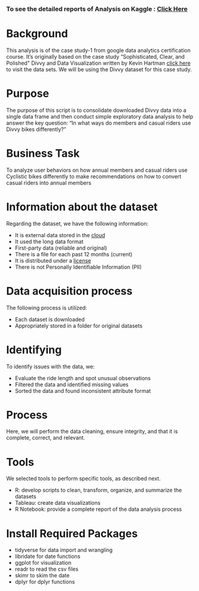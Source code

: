 ### To see the detailed reports of Analysis on Kaggle : [Click Here](https://www.kaggle.com/harshgoyal827/google-data-analytics-certification-project)

# Background

This analysis is of the case study-1 from google data analytics certification course. It’s originally based on the case study “Sophisticated, Clear, and Polished" Divvy and Data Visualization written by Kevin Hartman [click here](http://https://http://divvy-tripdata.s3.amazonaws.com/index.html) to visit the data sets. We will be using the Divvy dataset for this case study.

# Purpose

The purpose of this script is to consolidate downloaded Divvy data into a single data frame and then conduct simple exploratory data analysis to help answer the key question: “In what ways do members and casual riders use Divvy bikes differently?”

# Business Task

To analyze user behaviors on how annual members and casual riders use Cyclistic bikes differently to make recommendations on how to convert casual riders into annual members

# Information about the dataset

Regarding the dataset, we have the following information:

* It is external data stored in the [cloud](http://https://http://divvy-tripdata.s3.amazonaws.com/index.html)
* It used the long data format
* First-party data (reliable and original)
* There is a file for each past 12 months (current)
* It is distributed under a [license](https://ride.divvybikes.com/data-license-agreement)
* There is not Personally Identifiable Information (PII)

# Data acquisition process

The following process is utilized:

* Each dataset is downloaded
* Appropriately stored in a folder for original datasets

# Identifying

To identify issues with the data, we:

* Evaluate the ride length and spot unusual observations
* Filtered the data and identified missing values
* Sorted the data and found inconsistent attribute format

# Process

Here, we will perform the data cleaning, ensure integrity, and that it is complete, correct, and relevant.

# Tools

We selected tools to perform specific tools, as described next.

* R: develop scripts to clean, transform, organize, and summarize the datasets
* Tableau: create data visualizations
* R Notebook: provide a complete report of the data analysis process

# Install Required Packages

* tidyverse for data import and wrangling
* libridate for date functions
* ggplot for visualization
* readr to read the csv files
* skimr to skim the date
* dplyr for dplyr functions
